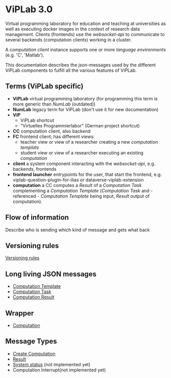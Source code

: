 ViPLab 3.0
========================
Virtual programming laboratory for education and teaching at universities as well as executing docker images in the context of research data management. Clients (frontends) use the *websocket-api* to communicate to several backends (computation clients) working in a cluster. 

A _computation client_ instance supports one or more *language environments* (e.g. 'C', 'Matlab').

This documentation describes the json-messages used by the different ViPLab components to fulfill all the various features of ViPLab.

Terms (ViPLab specific)
-----
* **ViPLab** virtual programming laboratory (for programming this term is more generic than *NumLab* (outdated))
* **NumLab** legacy term for ViPLab (don't use it for new documentation)
* **ViP** 
    * ViPLab shortcut
    * "Virtuelles Programmierlabor" (German project shortcut)
* **CC** computation client, also backend
* **FC** frontend client; has different views:
    * teacher view or view of a researcher creating a new *computation template*
    * student view or view of a researcher executing an existing *computation*
* **client** a system component interacting with the *websocket-api*, e.g. backends, frontends
* **frontend launcher** entrypoints for the user, that start the frontend, e.g. viplab-question-plugin-for-ilias or dataverse-viplab-extension
* **computation** a CC computes a *Result* of a *Computation Task* complementing a *Computation Template* (*Computation Task* and - referenced - *Computation Template* being input, *Result* output of computation).

Flow of information
-------------------
Describe who is sending which kind of message and gets what back

Versioning rules
----------------
[Versioning rules](../adr/versioning.md)

Long living JSON messages
--------------

* [Computation Template](computation_template.md)
* [Computation Task](computation_task.md)
* [Computation Result](computation_result.md)

Wrapper
---------
* [Computation](computation.md)

Message Types
-------------
* [Create Computation](../admin/interface.md#create_computation)
* [Result](result.md)
* [System status](system_status.md) (not implemented yet)
* Computation Interrupt(not implemented yet)
